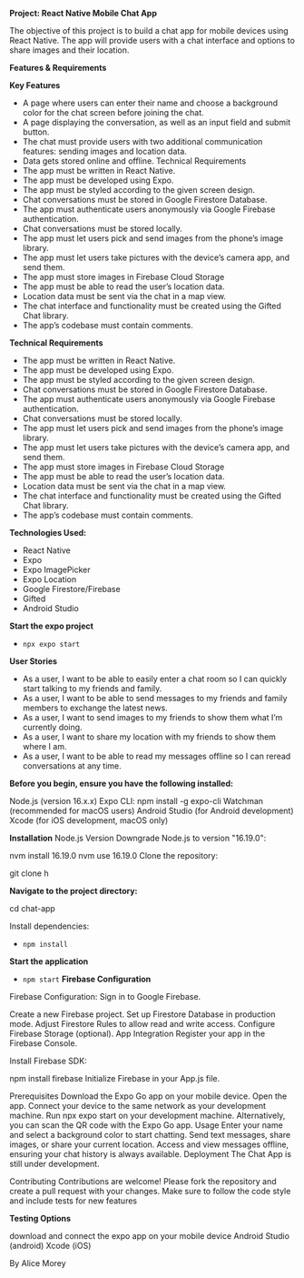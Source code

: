 **Project: React Native Mobile Chat App**

The objective of this project is to build a chat app for mobile devices using React Native. The app will provide users with a chat interface and options to share images and their location.

**Features & Requirements**

**Key Features**
- A page where users can enter their name and choose a background color for the chat screen before joining the chat.
- A page displaying the conversation, as well as an input field and submit button.
- The chat must provide users with two additional communication features: sending images and location data. 
- Data gets stored online and offline. Technical Requirements 
- The app must be written in React Native. 
- The app must be developed using Expo.
- The app must be styled according to the given screen design. 
- Chat conversations must be stored in Google Firestore Database. 
- The app must authenticate users anonymously via Google Firebase authentication. 
- Chat conversations must be stored locally. 
- The app must let users pick and send images from the phone’s image library. 
- The app must let users take pictures with the device’s camera app, and send them. 
- The app must store images in Firebase Cloud Storage
- The app must be able to read the user’s location data.
- Location data must be sent via the chat in a map view. 
- The chat interface and functionality must be created using the Gifted Chat library. 
- The app’s codebase must contain comments.

**Technical Requirements**

- The app must be written in React Native.
- The app must be developed using Expo.
- The app must be styled according to the given screen design.
- Chat conversations must be stored in Google Firestore Database.
- The app must authenticate users anonymously via Google Firebase authentication.
- Chat conversations must be stored locally. 
- The app must let users pick and send images from the phone’s image library. 
- The app must let users take pictures with the device’s camera app, and send them. 
- The app must store images in Firebase Cloud Storage
- The app must be able to read the user’s location data. 
- Location data must be sent via the chat in a map view. 
- The chat interface and functionality must be created using the Gifted Chat library. 
- The app’s codebase must contain comments.

**Technologies Used:**
- React Native
- Expo
- Expo ImagePicker
- Expo Location
- Google Firestore/Firebase
- Gifted
- Android Studio

**Start the expo project**

- `npx expo start`

**User Stories**
- As a user, I want to be able to easily enter a chat room so I can quickly start talking to my friends and family.
- As a user, I want to be able to send messages to my friends and family members to exchange the latest news.
- As a user, I want to send images to my friends to show them what I’m currently doing.
- As a user, I want to share my location with my friends to show them where I am.
- As a user, I want to be able to read my messages offline so I can reread conversations at any time.

**Before you begin, ensure you have the following installed:**


Node.js (version 16.x.x)
Expo CLI: npm install -g expo-cli
Watchman (recommended for macOS users)
Android Studio (for Android development)
Xcode (for iOS development, macOS only)

**Installation**
Node.js Version
Downgrade Node.js to version "16.19.0":

nvm install 16.19.0
nvm use 16.19.0
Clone the repository:

git clone h

**Navigate to the project directory:**

cd chat-app

Install dependencies:

- `npm install`

**Start the application**

- `npm start`
**Firebase Configuration**

Firebase Configuration: Sign in to Google Firebase.

Create a new Firebase project.
Set up Firestore Database in production mode.
Adjust Firestore Rules to allow read and write access.
Configure Firebase Storage (optional).
App Integration
Register your app in the Firebase Console.

Install Firebase SDK:

npm install firebase
Initialize Firebase in your App.js file.

Prerequisites
Download the Expo Go app on your mobile device.
Open the app.
Connect your device to the same network as your development machine.
Run npx expo start on your development machine.
Alternatively, you can scan the QR code with the Expo Go app.
Usage
Enter your name and select a background color to start chatting.
Send text messages, share images, or share your current location.
Access and view messages offline, ensuring your chat history is always available.
Deployment
The Chat App is still under development.

Contributing
Contributions are welcome! Please fork the repository and create a pull request with your changes. Make sure to follow the code style and include tests for new features

**Testing Options**

download and connect the expo app on your mobile device
Android Studio (android)
Xcode (iOS)

By Alice Morey